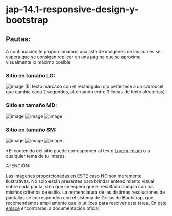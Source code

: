 # jap-14.1-responsive-design-y-bootstrap

## Pautas:
A continuación te proporcionamos una lista de imágenes de las cuales se espera que se consigan replicar en una página que se aproxime visualmente lo máximo posible.

### Sitio en tamaño LG:
![image](https://github.com/Heltta/jap-14.1-responsive-design-y-bootstrap/assets/50683241/9cbce23a-c506-4711-8c74-d4a60cabe23d)
(El texto marcado con el rectangulo rojo pertenece a un carrousel que cambia cada 2 segundos, alternando entre 3 líneas de texto aleatorias)

### Sitio en tamaño MD:
![image](https://github.com/Heltta/jap-14.1-responsive-design-y-bootstrap/assets/50683241/2eaba415-429c-4536-a759-e948217e6da0)
![image](https://github.com/Heltta/jap-14.1-responsive-design-y-bootstrap/assets/50683241/f7411cea-cd5a-4112-b67d-73a0d0fbaa20)
![image](https://github.com/Heltta/jap-14.1-responsive-design-y-bootstrap/assets/50683241/e84de348-89e0-428c-b7d1-9ef1aa406d14)

### Sitio en tamaño SM: 
![image](https://github.com/Heltta/jap-14.1-responsive-design-y-bootstrap/assets/50683241/c7b784b1-8867-4bf3-8223-f2292ed80aeb)
![image](https://github.com/Heltta/jap-14.1-responsive-design-y-bootstrap/assets/50683241/05c7dbf6-5f9e-4e7c-9c6d-46c4f33afd69)
![image](https://github.com/Heltta/jap-14.1-responsive-design-y-bootstrap/assets/50683241/d3122ea2-6316-499f-b7bc-85a96b900dc3)

*El contenido del sitio puede corresponder al texto [Lorem ipsum](https://es.wikipedia.org/wiki/Lorem_ipsum) o a cualquier tema de tu interés.

ATENCIÓN:

Las imágenes proporcionadas en ESTE caso NO son meramente ilustrativas. No solo están presentes para brindar entendimiento visual sobre cada pauta, sino que se espera que el resultado cumpla con los mismos criterios de estilo. 
La nomenclatura de las distintas resoluciones de pantallas se corresponden con el sistema de Grillas de Bootstrap, que recomendamos ampliamente que lo utilices para resolver esta tarea. En [este enlace](https://getbootstrap.esdocu.com/docs/5.3/layout/grid/) encontrarás la documentación oficial.
